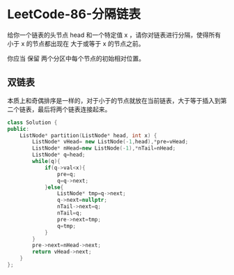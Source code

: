 # LeetCode-86-分隔链表

给你一个链表的头节点 head 和一个特定值 x ，请你对链表进行分隔，使得所有 小于 x 的节点都出现在 大于或等于 x 的节点之前。

你应当 保留 两个分区中每个节点的初始相对位置。

## 双链表

本质上和奇偶排序是一样的，对于小于的节点就放在当前链表，大于等于插入到第二个链表，最后将两个链表连接起来。

```C++
class Solution {
public:
    ListNode* partition(ListNode* head, int x) {
        ListNode* vHead= new ListNode(-1,head),*pre=vHead;
        ListNode* nHead=new ListNode(-1),*nTail=nHead;
        ListNode* q=head;
        while(q){
            if(q->val<x){
                pre=q;
                q=q->next;
            }else{
                ListNode* tmp=q->next;
                q->next=nullptr;
                nTail->next=q;
                nTail=q;
                pre->next=tmp;
                q=tmp;
            }
        }
        pre->next=nHead->next;
        return vHead->next;
    }
};
```
